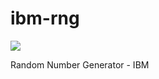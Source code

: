 # ibm-rng
[![](https://travis-ci.org/throwaway1994/ibm-rng.svg?branch=master)](https://travis-ci.org/throwaway1994/ibm-rng)

Random Number Generator - IBM
